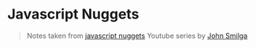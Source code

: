# Javascript Nuggets

> Notes taken from [javascript nuggets](https://youtube.com/playlist?list=PLnHJACx3NwAfRUcuKaYhZ6T5NRIpzgNGJ) Youtube series by [John Smilga](https://www.johnsmilga.com/)
